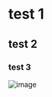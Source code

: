 # test 1
## test 2
### test 3
![image](https://user-images.githubusercontent.com/31268069/130341264-99c9e0f1-d8c5-4759-9ad5-bd51ecb31463.png)
